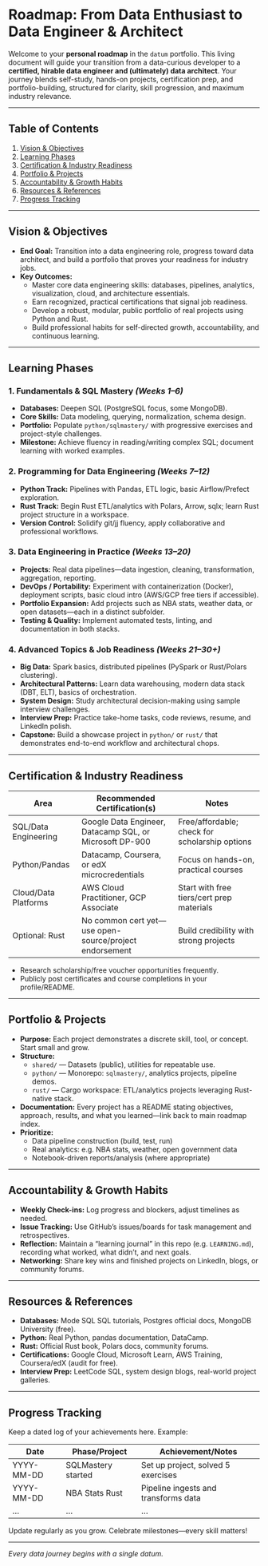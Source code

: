 # Roadmap: From Data Enthusiast to Data Engineer & Architect

Welcome to your **personal roadmap** in the `datum` portfolio. This living document will guide your transition from a data-curious developer to a **certified, hirable data engineer and (ultimately) data architect**. Your journey blends self-study, hands-on projects, certification prep, and portfolio-building, structured for clarity, skill progression, and maximum industry relevance.

---

## Table of Contents

1. [Vision & Objectives](#vision--objectives)
2. [Learning Phases](#learning-phases)
3. [Certification & Industry Readiness](#certification--industry-readiness)
4. [Portfolio & Projects](#portfolio--projects)
5. [Accountability & Growth Habits](#accountability--growth-habits)
6. [Resources & References](#resources--references)
7. [Progress Tracking](#progress-tracking)

---

## Vision & Objectives

- **End Goal:** Transition into a data engineering role, progress toward data architect, and build a portfolio that proves your readiness for industry jobs.
- **Key Outcomes:**
  - Master core data engineering skills: databases, pipelines, analytics, visualization, cloud, and architecture essentials.
  - Earn recognized, practical certifications that signal job readiness.
  - Develop a robust, modular, public portfolio of real projects using Python and Rust.
  - Build professional habits for self-directed growth, accountability, and continuous learning.

---

## Learning Phases

### 1. Fundamentals & SQL Mastery _(Weeks 1–6)_

- **Databases:** Deepen SQL (PostgreSQL focus, some MongoDB).
- **Core Skills:** Data modeling, querying, normalization, schema design.
- **Portfolio:** Populate `python/sqlmastery/` with progressive exercises and project-style challenges.
- **Milestone:** Achieve fluency in reading/writing complex SQL; document learning with worked examples.

### 2. Programming for Data Engineering _(Weeks 7–12)_

- **Python Track:** Pipelines with Pandas, ETL logic, basic Airflow/Prefect exploration.
- **Rust Track:** Begin Rust ETL/analytics with Polars, Arrow, sqlx; learn Rust project structure in a workspace.
- **Version Control:** Solidify git/jj fluency, apply collaborative and professional workflows.

### 3. Data Engineering in Practice _(Weeks 13–20)_

- **Projects:** Real data pipelines—data ingestion, cleaning, transformation, aggregation, reporting.
- **DevOps / Portability:** Experiment with containerization (Docker), deployment scripts, basic cloud intro (AWS/GCP free tiers if accessible).
- **Portfolio Expansion:** Add projects such as NBA stats, weather data, or open datasets—each in a distinct subfolder.
- **Testing & Quality:** Implement automated tests, linting, and documentation in both stacks.

### 4. Advanced Topics & Job Readiness _(Weeks 21–30+)_

- **Big Data:** Spark basics, distributed pipelines (PySpark or Rust/Polars clustering).
- **Architectural Patterns:** Learn data warehousing, modern data stack (DBT, ELT), basics of orchestration.
- **System Design:** Study architectural decision-making using sample interview challenges.
- **Interview Prep:** Practice take-home tasks, code reviews, resume, and LinkedIn polish.
- **Capstone:** Build a showcase project in `python/` or `rust/` that demonstrates end-to-end workflow and architectural chops.

---

## Certification & Industry Readiness

| Area                 | Recommended Certification(s)                            | Notes                                          |
| -------------------- | ------------------------------------------------------- | ---------------------------------------------- |
| SQL/Data Engineering | Google Data Engineer, Datacamp SQL, or Microsoft DP-900 | Free/affordable; check for scholarship options |
| Python/Pandas        | Datacamp, Coursera, or edX microcredentials             | Focus on hands-on, practical courses           |
| Cloud/Data Platforms | AWS Cloud Practitioner, GCP Associate                   | Start with free tiers/cert prep materials      |
| Optional: Rust       | No common cert yet—use open-source/project endorsement  | Build credibility with strong projects         |

- Research scholarship/free voucher opportunities frequently.
- Publicly post certificates and course completions in your profile/README.

---

## Portfolio & Projects

- **Purpose:** Each project demonstrates a discrete skill, tool, or concept. Start small and grow.
- **Structure:**
  - `shared/` — Datasets (public), utilities for repeatable use.
  - `python/` — Monorepo: `sqlmastery/`, analytics projects, pipeline demos.
  - `rust/` — Cargo workspace: ETL/analytics projects leveraging Rust-native stack.
- **Documentation:** Every project has a README stating objectives, approach, results, and what you learned—link back to main roadmap index.
- **Prioritize:**
  - Data pipeline construction (build, test, run)
  - Real analytics: e.g. NBA stats, weather, open government data
  - Notebook-driven reports/analysis (where appropriate)

---

## Accountability & Growth Habits

- **Weekly Check-ins:** Log progress and blockers, adjust timelines as needed.
- **Issue Tracking:** Use GitHub’s issues/boards for task management and retrospectives.
- **Reflection:** Maintain a “learning journal” in this repo (e.g. `LEARNING.md`), recording what worked, what didn’t, and next goals.
- **Networking:** Share key wins and finished projects on LinkedIn, blogs, or community forums.

---

## Resources & References

- **Databases:** Mode SQL SQL tutorials, Postgres official docs, MongoDB University (free).
- **Python:** Real Python, pandas documentation, DataCamp.
- **Rust:** Official Rust book, Polars docs, community forums.
- **Certifications:** Google Cloud, Microsoft Learn, AWS Training, Coursera/edX (audit for free).
- **Interview Prep:** LeetCode SQL, system design blogs, real-world project galleries.

---

## Progress Tracking

Keep a dated log of your achievements here. Example:

| Date       | Phase/Project      | Achievement/Notes                    |
| ---------- | ------------------ | ------------------------------------ |
| YYYY-MM-DD | SQLMastery started | Set up project, solved 5 exercises   |
| YYYY-MM-DD | NBA Stats Rust     | Pipeline ingests and transforms data |
| …          | …                  | …                                    |

Update regularly as you grow. Celebrate milestones—every skill matters!

---

_Every data journey begins with a single datum._
